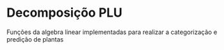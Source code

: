 # Decomposiçõo PLU
Funções da algebra linear implementadas para realizar a categorização e predição de plantas
